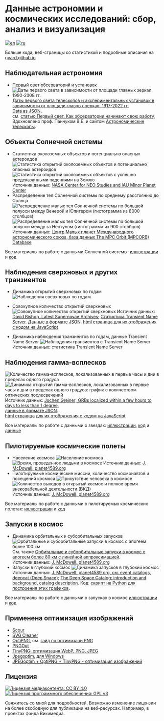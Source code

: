 # Данные астрономии и космических исследований: сбор, анализ и визуализация

[![en](https://img.shields.io/badge/lang-en-red.svg)](README.md)
[![ru](https://img.shields.io/badge/lang-ru-green.svg)](README-ru.md)

Больше кода, веб-страницы со статистикой и подробные описания на [gvard.github.io](https://gvard.github.io/)

## Наблюдательная астрономия

* Первый свет обсерваторий и установок
* ![Даты первого света в зависимости от площади главных зеркал. 1990-2008 гг.](./plots/observational/first-light-1990-2008.png "Даты первого света в зависимости от площади главных зеркал. 1990-2008 гг.")
[Даты первого света телескопов и экспериментальных установок в зависимости от площади главных зеркал. 1917-2022 гг.](./plots/observational/first-light-1917-2022.png)  
[Data as JSON](data/observatories.json).  
см. [статью Первый свет. Как обсерватории начинают свою работу](https://vk.com/@planetariumvg-pervyi-svet-kak-observatorii-nachinaut-rabotu);
Вдохновлено проф. Панчуком В.Е. и сайтом [Астрономические телескопы](http://astrotelescope.narod.ru/).

## Объекты Солнечной системы

* Статистика околоземных объектов и потенциально опасных астероидов
![Статистика открытий околоземных объектов и потенциально опасных астероидов](./plots/solarsystem/neo_pha_graph-2002-ru.png "Статистика открытий околоземных объектов и потенциально опасных астероидов")
![Статистика открытий околоземных объектов с успешно предсказанными падениями на Землю](./plots/solarsystem/pha_graph_predicted_impacts-2002-ru.png "Статистика открытий околоземных объектов с успешно предсказанными падениями на Землю")
Источник данных: [NASA Center for NEO Studies and IAU Minor Planet Center](https://cneos.jpl.nasa.gov/stats/)
* Распределение тел Солнечной системы по среднему расстоянию до Солнца
![Распределение малых тел Солнечной системы по большой полуоси между Венерой и Юпитером (гистограмма из 8000 столбцов)](./plots/solarsystem/mpcorb-hist-a0.7-5.4-ru.png "Распределение малых тел Солнечной системы по большой полуоси между Венерой и Юпитером (гистограмма из 8000 столбцов)")
![Распределение малых тел Солнечной системы по большой полуоси между за Нептуном (гистограмма из 900 столбцов)](./plots/solarsystem/mpcorb-hist-a29-70-ru.png "Распределение малых тел Солнечной системы по большой полуоси между за Нептуном (гистограмма из 900 столбцов)")
Источник данных: [Центр Малых планет Международного астрономического союза, база данных The MPC Orbit (MPCORB) Database](https://minorplanetcenter.net/iau/MPCORB.html)

Все материалы по работе с данными Солнечной системы:
[иллюстрации](./plots/solarsystem/) и [код](./src/astrodata/solarsystem/)

## Наблюдения сверхновых и других транзиентов

* Динамика открытий сверхновых по годам
![Наблюдения сверхновых по годам](./plots/stars/sne_stats_bar_chart-ru.png "Наблюдения сверхновых по годам")
* Совокупное количество открытий сверхновых
![Совокупное количество открытий сверхновых](./plots/stars/sne_transients_total_number_log_plot-ru.png "Совокупное количество открытий сверхновых в логарифмическом масштабе")
Источник данных: [David Bishop, Latest Supernovae Archives](https://www.rochesterastronomy.org/snimages/archives.html);
[Статистика Transient Name Server](https://www.wis-tns.org/stats-maps).
[Данные в формате JSON](data/stars/sne-stats.json).
[html страница для их отображения с кодом на JavaScript](https://gvard.github.io/stars/snstats/)

* Динамика наблюдения транзиентов по годам, данные Transient Name Server
![Наблюдения транзиентов с Transient Name Server](./plots/stars/transient_stats_bar_chart-ru.png "Наблюдения транзиентов с Transient Name Server")
Источник данных: [статистика Transient Name Server](https://www.wis-tns.org/stats-maps)

## Наблюдения гамма-всплесков

![Количество гамма-всплесков, локализованных в первые часы и дни в пределах одного градуса](./plots/stars/grbs_total_number_plot-ru.png "Количество гамма-всплесков, локализованных в первые часы и дни в пределах одного градуса")
![Динамика открытий гамма-всплесков, локализованных в первые часы и дни в пределах одного градуса: график с количеством оптических послесвечений](./plots/stars/grbs_stats_bar_chart-ru.png)
Источник данных: [Jochen Greiner; GRBs localized within a few hours to days to less than 1 degree](https://www.mpe.mpg.de/~jcg/grbgen.html),  
[данные в формате JSON](data/stars/grbs-localized-stats.json).  
[html страница для их отображения с кодом на JavaScript](https://gvard.github.io/grb/stats/)

Все материалы по работе с данными о звездах:
[иллюстрации](./plots/stars/), [код](./src/astrodata/stars/) и [данные](./data/stars/)

## Пилотируемые космические полеты

* Население космоса
![Население космоса](./plots/manned/spacepop-steps-ru.png "Население космоса")
![Время, проведенное людьми в космосе](./plots/manned/spacepop-spent-steps-filled-ru.png "Время, проведенное людьми в космосе")
Источник данных: [J. McDowell, planet4589.org](https://planet4589.org/space/astro/web/pop.html)
* Пилотируемые космические миссии, количество космонавтов и посещений космоса
![Присутствие человека в космосе](./plots/manned/mannedflights-astronauts-rides-evas-ru.png "Присутствие человека в космосе")
![Количество выходов в открытый космос и полное время внекорабельной деятельности (ВКД)](./plots/manned/evas-total-time-counts-ru.png "Количество выходов в открытый космос и полное время внекорабельной деятельности (ВКД)")
Источник данных: [J. McDowell, planet4589.org](https://planet4589.org/space/astro/web/)

Все материалы по работе с данными о пилотируемых космических полетах: [иллюстрации](./plots/manned/) и [код](./src/astrodata/manned/)

## Запуски в космос

* Динамика орбитальных и суборбитальных запусков
![Орбитальные и суборбитальные запуски в космос с апогеем более 100 км](./plots/launches/launches-orb-suborb-100km-linfit-ru.png "Орбитальные и суборбитальные запуски в космос с апогеем более 100 км с линейной аппроксимацией. Красным отмечены неудачные попытки, зеленым - некаталогизированные граничные запуски")  
См. также
[Орбитальные и суборбитальные запуски в космос с апогеем более 80 км с линейной аппроксимацией](./plots/launches/launches-orb-suborb-80km-linfit-ru.png).  
Источник данных: [J. McDowell, planet4589.org](https://planet4589.org/space/gcat/web/launch/)
* Запуски в глубокий космос
![Динамика запусков в глубокий космос](./plots/launches/launches-orb-deep-linfit-ru.png "Рост числа запусков в глубокий космос с линейной аппроксимацией. Красным отмечены неудачные попытки, зеленым - некаталогизированные граничные запуски.")
Источник данных: [J. McDowell, planet4589.org, см. event catalogs, deepcat (Deep Space)](https://planet4589.org/space/gcat/web/cat/);
[The Deep Space Catalog: introduction and background, catalog description](https://www.planet4589.org/space/deepcat/).
Код: [скрипт на Python для построения этих графиков](./src/astrodata/launches/plot_launches_orb_suborb_graph.py).

Все материалы по работе с данными о запусках в космос [иллюстрации](./plots/launches/) и [код](./src/astrodata/launches/)

## Применена оптимизация изображений

* [Scour](https://github.com/scour-project/scour)
* [SVG Cleaner](https://github.com/RazrFalcon/svgcleaner)
* [OptiPNG](https://optipng.sourceforge.net/), см. [гайд по оптимизаци PNG](https://optipng.sourceforge.net/pngtech/optipng.html)
* [PNGOut](http://advsys.net/ken/utils.htm)
* [TinyPNG: оптимизация WebP, PNG, JPEG](https://tinypng.com/)
* [Jpegoptim](https://www.kokkonen.net/tjko/projects.html), [для Windows](https://github.com/XhmikosR/jpegoptim-windows)
* [JPEGoptim + OptiPNG + TinyPNG - оптимизация изображений](https://open-networks.ru/d/14-jpegoptim-optipng-tinypng-optimizaciya-izobrazenii)

## Лицензия

[![Лицензия медиаконтента: CC BY 4.0](https://img.shields.io/badge/License-CC%20BY%204.0-lightgrey.svg "Лицензия медиаконтента:  CC BY 4.0 (Creative Commons Attribution). Свяжитесь со мной для подробностей")](https://creativecommons.org/licenses/by/4.0/)
[![Лицензия программного обеспечения: GPL v3](https://img.shields.io/badge/License-GPLv3-blue.svg "Лицензия программного обеспечения: GPL v3")](https://www.gnu.org/licenses/gpl-3.0)

Свяжитесь со мной для подробностей. Возможно изменение лицензии на более свободную для публикации на веб-ресурсах. Например, в проектах фонда Викимедиа.
